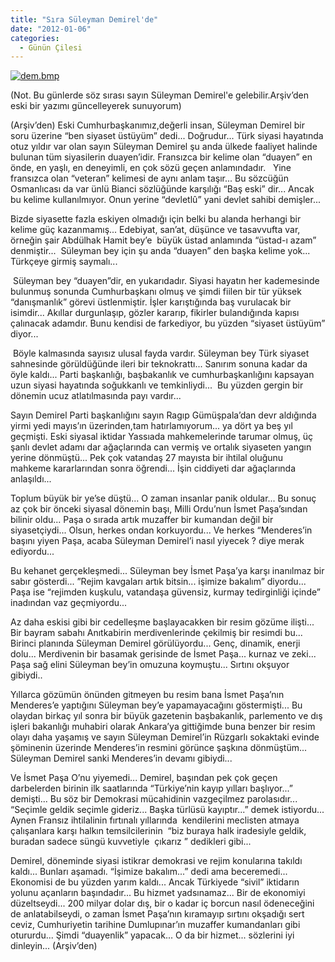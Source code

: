```yaml
---
title: "Sıra Süleyman Demirel'de"
date: "2012-01-06"
categories: 
  - Günün Çilesi
---
```


[![dem.bmp](/uploads/2012/01/dem.bmp)](/uploads/2012/01/dem.bmp "dem.bmp")

(Not. Bu günlerde söz sırası sayın Süleyman Demirel'e gelebilir.Arşiv’den eski bir yazımı güncelleyerek sunuyorum) 

(Arşiv’den) Eski Cumhurbaşkanımız,değerli insan, Süleyman Demirel bir soru üzerine “ben siyaset üstüyüm” dedi... Doğrudur... Türk siyasi hayatında otuz yıldır var olan sayın Süleyman Demirel şu anda ülkede faaliyet halinde bulunan tüm siyasilerin duayen’idir. Fransızca bir kelime olan “duayen” en önde, en yaşlı, en deneyimli, en çok sözü geçen anlamındadır.   Yine fransızca olan “veteran” kelimesi de aynı anlam taşır... Bu sözcüğün Osmanlıcası da var ünlü Bianci sözlüğünde karşılığı “Baş eski” dir... Ancak bu kelime kullanılmıyor. Onun yerine “devletlû” yani devlet sahibi demişler...

Bizde siyasette fazla eskiyen olmadığı için belki bu alanda herhangi bir kelime güç kazanmamış... Edebiyat, san’at, düşünce ve tasavvufta var, örneğin şair Abdülhak Hamit bey’e  büyük üstad anlamında “üstad-ı azam” denmiştir...  Süleyman bey için şu anda “duayen” den başka kelime yok... Türkçeye girmiş saymalı...

 Süleyman bey “duayen”dir, en yukarıdadır. Siyasi hayatın her kademesinde bulunmuş sonunda Cumhurbaşkanı olmuş ve şimdi fiilen bir tür yüksek “danışmanlık” görevi üstlenmiştir. İşler karıştığında baş vurulacak bir isimdir... Akıllar durgunlaşıp, gözler kararıp, fikirler bulandığında kapısı çalınacak adamdır. Bunu kendisi de farkediyor, bu yüzden “siyaset üstüyüm” diyor... 

 Böyle kalmasında sayısız ulusal fayda vardır. Süleyman bey Türk siyaset sahnesinde görüldüğünde ileri bir teknokrattı... Sanırım sonuna kadar da öyle kaldı... Parti başkanlığı, başbakanlık ve cumhurbaşkanlığını kapsayan uzun siyasi hayatında soğukkanlı ve temkinliydi...  Bu yüzden gergin bir dönemin ucuz atlatılmasında payı vardır...  

Sayın Demirel Parti başkanlığını sayın Ragıp Gümüşpala’dan devr aldığında yirmi yedi mayıs’ın üzerinden,tam hatırlamıyorum... ya dört ya beş yıl geçmişti. Eski siyasal iktidar Yassıada mahkemelerinde tarumar olmuş, üç şanlı devlet adamı dar ağaçlarında can vermiş ve ortalık siyaseten yangın yerine dönmüştü... Pek çok vatandaş 27 mayısta bir ihtilal oluğunu mahkeme kararlarından sonra öğrendi... İşin ciddiyeti dar ağaçlarında anlaşıldı...  

Toplum büyük bir ye’se düştü... O zaman insanlar panik oldular... Bu sonuç az çok bir önceki siyasal dönemin başı, Milli Ordu’nun İsmet Paşa’sından bilinir oldu... Paşa o sırada artık muzaffer bir kumandan değil bir siyasetçiydi... Olsun, herkes ondan korkuyordu... Ve herkes “Menderes’in başını yiyen Paşa, acaba Süleyman Demirel’i nasıl yiyecek ? diye merak ediyordu...

Bu kehanet gerçekleşmedi... Süleyman bey İsmet Paşa’ya karşı inanılmaz bir sabır gösterdi... ”Rejim kavgaları artık bitsin... işimize bakalım” diyordu... Paşa ise “rejimden kuşkulu, vatandaşa güvensiz, kurmay tedirginliği içinde” inadından vaz geçmiyordu... 

Az daha eskisi gibi bir cedelleşme başlayacakken bir resim gözüme ilişti... Bir bayram sabahı Anıtkabirin merdivenlerinde çekilmiş bir resimdi bu... Birinci planında Süleyman Demirel görülüyordu... Genç, dinamik, enerji dolu... Merdivenin bir basamak gerisinde de İsmet Paşa... kurnaz ve zeki... Paşa sağ elini Süleyman bey’in omuzuna koymuştu... Sırtını okşuyor gibiydi..                                             

Yıllarca gözümün önünden gitmeyen bu resim bana İsmet Paşa’nın Menderes’e yaptığını Süleyman bey’e yapamayacağını göstermişti... Bu olaydan birkaç yıl sonra bir büyük gazetenin başbakanlık, parlemento ve dış işleri bakanlığı muhabiri olarak Ankara’ya gittiğimde buna benzer bir resim olayı daha yaşamış ve sayın Süleyman Demirel’in Rüzgarlı sokaktaki evinde şöminenin üzerinde Menderes’in resmini görünce şaşkına dönmüştüm... Süleyman Demirel sanki Menderes’in devamı gibiydi...  

Ve İsmet Paşa O’nu yiyemedi... Demirel, başından pek çok geçen darbelerden birinin ilk saatlarında “Türkiye’nin kayıp yılları başlıyor...” demişti... Bu söz bir Demokrasi mücahidinin vazgeçilmez parolasıdır... “Seçimle geldik seçimle gideriz... Başka türlüsü kayıptır...” demek istiyordu... Aynen Fransız ihtilalinin fırtınalı yıllarında  kendilerini meclisten atmaya çalışanlara karşı halkın temsilcilerinin  “biz buraya halk iradesiyle geldik, buradan sadece süngü kuvvetiyle  çıkarız ” dedikleri gibi...  

Demirel, döneminde siyasi istikrar demokrasi ve rejim konularına takıldı kaldı... Bunları aşamadı. “İşimize bakalım...” dedi ama beceremedi... Ekonomisi de bu yüzden yarım kaldı... Ancak Türkiyede “sivil” iktidarın yolunu açanların başındadır... Bu hizmet yadsınamaz... Bir de ekonomiyi düzeltseydi... 200 milyar dolar dış, bir o kadar iç borcun nasıl ödeneceğini de anlatabilseydi, o zaman İsmet Paşa’nın kıramayıp sırtını okşadığı sert ceviz, Cumhuriyetin tarihine Dumlupınar’ın muzaffer kumandanları gibi otururdu... Şimdi “duayenlik” yapacak... O da bir hizmet... sözlerini iyi dinleyin... (Arşiv’den)

